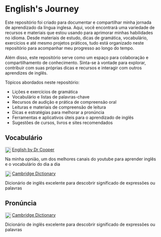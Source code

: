 # English's Journey

Este repositório foi criado para documentar e compartilhar minha jornada de aprendizado da língua inglesa. Aqui, você encontrará uma variedade de recursos e materiais que estou usando para aprimorar minhas habilidades no idioma. Desde materiais de estudo, dicas de gramática, vocabulário, exercícios e até mesmo projetos práticos, tudo está organizado neste repositório para acompanhar meu progresso ao longo do tempo.

Além disso, este repositório serve como um espaço para colaboração e compartilhamento de conhecimento. Sinta-se à vontade para explorar, contribuir com suas próprias dicas e recursos e interagir com outros aprendizes de inglês.

Tópicos abordados neste repositório:

- Lições e exercícios de gramática
- Vocabulário e listas de palavras-chave
- Recursos de audição e prática de compreensão oral
- Leituras e materiais de compreensão de leitura
- Dicas e estratégias para melhorar a pronúncia
- Ferramentas e aplicativos úteis para o aprendizado de inglês
- Sugestões de cursos, livros e sites recomendados


## Vocabulário

<div>
  <img src="https://img.icons8.com/color/48/000000/youtube-play.png" alt="Ícone do YouTube" width="20" align="left">
  <a href="https://www.youtube.com/@EnglishbyDrCooper">English by Dr Cooper</a>
  <p> Na minha opnião, um dos melhores canais do youtube para aprender inglês e o vocabulário do dia a dia</p>
</div>

<div>
  <img src="https://img.icons8.com/color/48/000000/dictionary.png" alt="Ícone de dicionário" width="20" align="left">
  <a href="https://dictionary.cambridge.org/dictionary/english/"> Cambridge Dictionary</a>
  <p> Dicionário de inglês excelente para descobrir significado de expressões ou palavras</p>
</div>


## Pronúncia

<div>
  <img src="" alt="Ícone de dicionário" width="20" align="left">
  <a href="https://dictionary.cambridge.org/dictionary/english/"> Cambridge Dictionary</a>
  <p> Dicionário de inglês excelente para descobrir significado de expressões ou palavras</p>
</div>


